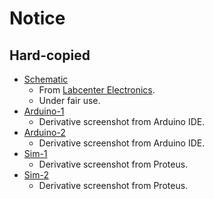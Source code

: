# Notice

## Hard-copied

- [Schematic](schematic.png)
    - From [Labcenter Electronics](https://www.labcenter.com/visualdesigner/arduino).
    - Under fair use.
- [Arduino-1](arduino-1.png)
    - Derivative screenshot from Arduino IDE.
- [Arduino-2](arduino-2.png)
    - Derivative screenshot from Arduino IDE.
- [Sim-1](sim-1.png)
    - Derivative screenshot from Proteus.
- [Sim-2](sim-2.png)
    - Derivative screenshot from Proteus.
    